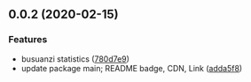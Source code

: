 <a name="0.0.2"></a>
## 0.0.2 (2020-02-15)


### Features

* busuanzi statistics ([780d7e9](https://github.com/Rain120/busuanzi-statistics/commit/780d7e9))
* update package main; README badge, CDN, Link ([adda5f8](https://github.com/Rain120/busuanzi-statistics/commit/adda5f8))




